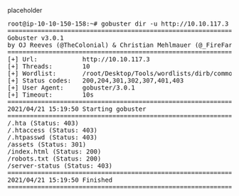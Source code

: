 placeholder


<pre>
root@ip-10-10-150-158:~# gobuster dir -u http://10.10.117.3 -w /root/Desktop/Tools/wordlists/dirb/common.txt 
===============================================================
Gobuster v3.0.1
by OJ Reeves (@TheColonial) & Christian Mehlmauer (@_FireFart_)
===============================================================
[+] Url:            http://10.10.117.3
[+] Threads:        10
[+] Wordlist:       /root/Desktop/Tools/wordlists/dirb/common.txt
[+] Status codes:   200,204,301,302,307,401,403
[+] User Agent:     gobuster/3.0.1
[+] Timeout:        10s
===============================================================
2021/04/21 15:19:50 Starting gobuster
===============================================================
/.hta (Status: 403)
/.htaccess (Status: 403)
/.htpasswd (Status: 403)
/assets (Status: 301)
/index.html (Status: 200)
/robots.txt (Status: 200)
/server-status (Status: 403)
===============================================================
2021/04/21 15:19:50 Finished
===============================================================

</pre>
